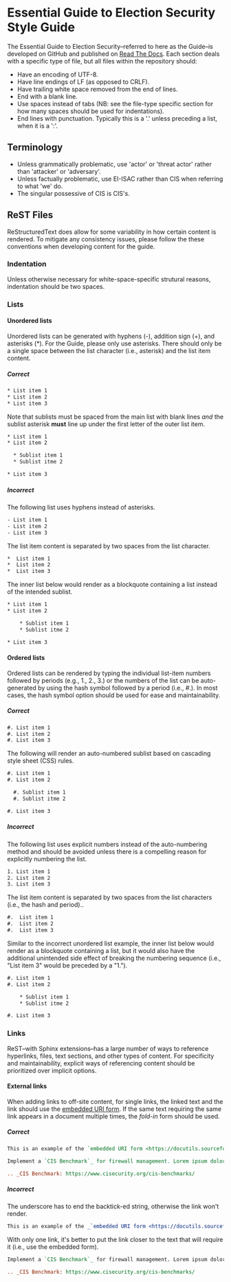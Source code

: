 # Essential Guide to Election Security Style Guide

The Essential Guide to Election Security&ndash;referred to here as the Guide&ndash;is developed on GitHub and published on [Read The Docs](https://readthedocs.org). Each section deals with a specific type of file, but all files within the repository should:

* Have an encoding of UTF-8.
* Have line endings of LF (as opposed to CRLF).
* Have trailing white space removed from the end of lines.
* End with a blank line.
* Use spaces instead of tabs (NB: see the file-type specific section for how many spaces should be used for indentations).
* End lines with punctuation. Typically this is a '.' unless preceding a list, when it is a ':'.

## Terminology

* Unless grammatically problematic, use 'actor' or 'threat actor' rather than 'attacker' or 'adversary'.
* Unless factually problematic, use EI-ISAC rather than CIS when referring to what 'we' do.
* The singular possessive of CIS is CIS's.

## ReST Files

ReStructuredText does allow for some variability in how certain content is rendered. To mitigate any consistency issues, please follow the these conventions when developing content for the guide.

### Indentation

Unless otherwise necessary for white-space-specific strutural reasons, indentation should be two spaces.

### Lists

#### Unordered lists

Unordered lists can be generated with hyphens (-), addition sign (+), and asterisks (\*). For the Guide, please only use asterisks. There should only be a single space between the list character (i.e., asterisk) and the list item content.

##### Correct

```rst
* List item 1
* List item 2
* List item 3
```

Note that sublists must be spaced from the main list with blank lines _and_ the sublist asterisk **must** line up under the first letter of the outer list item.

```rst
* List item 1
* List item 2

  * Sublist item 1
  * Sublist itme 2

* List item 3
```

##### Incorrect

The following list uses hyphens instead of asterisks.

```rst
- List item 1
- List item 2
- List item 3
```

The list item content is separated by two spaces from the list character.

```rst
*  List item 1
*  List item 2
*  List item 3
```

The inner list below would render as a blockquote containing a list instead of the intended sublist.

```rst
* List item 1
* List item 2

    * Sublist item 1
    * Sublist itme 2

* List item 3
```

#### Ordered lists

Ordered lists can be rendered by typing the individual list-item numbers followed by periods (e.g., 1., 2., 3.)  or the numbers of the list can be auto-generated by using the hash symbol followed by a period (i.e., #.). In most cases, the hash symbol option should be used for ease and maintainability.

##### Correct

```rst
#. List item 1
#. List item 2
#. List item 3
```

The following will render an auto-numbered sublist based on cascading style sheet (CSS) rules.

```rst
#. List item 1
#. List item 2

  #. Sublist item 1
  #. Sublist itme 2

#. List item 3
```

##### Incorrect

The following list uses explicit numbers instead of the auto-numbering method and should be avoided unless there is a compelling reason for explicitly numbering the list.

```rst
1. List item 1
2. List item 2
3. List item 3
```

The list item content is separated by two spaces from the list characters (i.e., the hash and period)..

```rst
#.  List item 1
#.  List item 2
#.  List item 3
```

Similar to the incorrect unordered list example, the inner list below would render as a blockquote containing a list, but it would also have the additional unintended side effect of breaking the numbering sequence (i.e., "List item 3" would be preceded by a "1.").

```rst
#. List item 1
#. List item 2

    * Sublist item 1
    * Sublist itme 2

#. List item 3
```

### Links

ReST&ndash;with Sphinx extensions&ndash;has a large number of ways to reference hyperlinks, files, text sections, and other types of content. For specificity and maintainability, explicit ways of referencing content should be prioritized over implicit options.

#### External links

When adding links to off-site content, for single links, the linked text and the link should use the [embedded URI form](https://docutils.sourceforge.io/docs/ref/rst/restructuredtext.html#embedded-uris-and-aliases). If the same text requiring the same link appears in a document multiple times, the _fold-in_ form should be used.

##### Correct

```rst
This is an example of the `embedded URI form <https://docutils.sourceforge.io/docs/ref/rst/restructuredtext.html#embedded-uris-and-aliases>`_
```

```rst
Implement a `CIS Benchmark`_ for firewall management. Lorem ipsum dolor sit amet, consectetur adipiscing elit, sed do eiusmod tempor incididunt ut labore et dolore magna aliqua. Ut enim ad minim veniam, quis nostrud exercitation ullamco laboris nisi ut aliquip ex ea commodo consequat. Look at the `CIS Benchmark`_ for firewall management.

.. _CIS Benchmark: https://www.cisecurity.org/cis-benchmarks/
```

##### Incorrect

The underscore has to end the backtick-ed string, otherwise the link won't render.

```rst
This is an example of the _`embedded URI form <https://docutils.sourceforge.io/docs/ref/rst/restructuredtext.html#embedded-uris-and-aliases>`
```

With only one link, it's better to put the link closer to the text that will require it (i.e., use the embedded form).

```rst
Implement a `CIS Benchmark`_ for firewall management. Lorem ipsum dolor sit amet, consectetur adipiscing elit, sed do eiusmod tempor incididunt ut labore et dolore magna aliqua. Ut enim ad minim veniam, quis nostrud exercitation ullamco laboris nisi ut aliquip ex ea commodo consequat.

.. _CIS Benchmark: https://www.cisecurity.org/cis-benchmarks/
```
